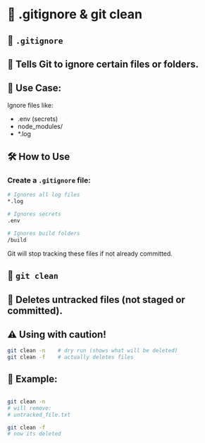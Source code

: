 # 🧼 .gitignore & git clean

## 📁 `.gitignore`
## 🧠 Tells Git to ignore certain files or folders.

## 📘 Use Case:
Ignore files like:
- .env (secrets)
- node_modules/
- *.log

## 🛠️ How to Use
### Create a `.gitignore` file:

```bash
# Ignores all log files
*.log

# Ignores secrets
.env

# Ignores build folders
/build
```
Git will stop tracking these files if not already committed.




## 🧼 `git clean`
## 🧠 Deletes untracked files (not staged or committed).
## ⚠️ Using with caution!

```bash
git clean -n    # dry run (shows what will be deleted)
git clean -f    # actually deletes files
```

## 🧪 Example:

```bash

git clean -n
# will remove:
# untracked_file.txt

git clean -f
# now its deleted
```